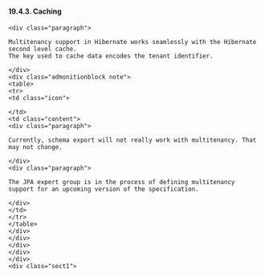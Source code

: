  #### 19.4.3. Caching

    <div class="paragraph">

    Multitenancy support in Hibernate works seamlessly with the Hibernate second level cache.
    The key used to cache data encodes the tenant identifier.

    </div>
    <div class="admonitionblock note">
    <table>
    <tr>
    <td class="icon">

    </td>
    <td class="content">
    <div class="paragraph">

    Currently, schema export will not really work with multitenancy. That may not change.

    </div>
    <div class="paragraph">

    The JPA expert group is in the process of defining multitenancy support for an upcoming version of the specification.

    </div>
    </td>
    </tr>
    </table>
    </div>
    </div>
    </div>
    </div>
    </div>
    <div class="sect1">